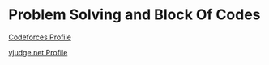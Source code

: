 <h1>Problem Solving and Block Of Codes</h1>

[Codeforces Profile](https://codeforces.com/profile/Ahmed_Sayed-)

[vjudge.net Profile](https://vjudge.net/user/Ahmed_SA)

